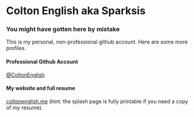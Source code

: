 # Colton English aka Sparksis

### You might have gotten here by mistake

This is my personal, non-professional github account.  Here are some more profiles.

#### Professional Github Account

[@ColtonEnglish](https://github.com/coltonenglish)

#### My website and full resume

[coltonenglish.me](https://coltonenglish.me) (hint: the splash page is fully printable if you need a copy of my resume).
